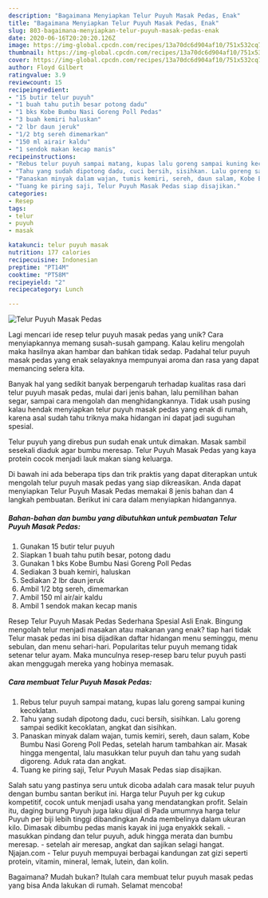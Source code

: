 ```yaml
---
description: "Bagaimana Menyiapkan Telur Puyuh Masak Pedas, Enak"
title: "Bagaimana Menyiapkan Telur Puyuh Masak Pedas, Enak"
slug: 803-bagaimana-menyiapkan-telur-puyuh-masak-pedas-enak
date: 2020-06-16T20:20:20.126Z
image: https://img-global.cpcdn.com/recipes/13a70dc6d904af10/751x532cq70/telur-puyuh-masak-pedas-foto-resep-utama.jpg
thumbnail: https://img-global.cpcdn.com/recipes/13a70dc6d904af10/751x532cq70/telur-puyuh-masak-pedas-foto-resep-utama.jpg
cover: https://img-global.cpcdn.com/recipes/13a70dc6d904af10/751x532cq70/telur-puyuh-masak-pedas-foto-resep-utama.jpg
author: Floyd Gilbert
ratingvalue: 3.9
reviewcount: 15
recipeingredient:
- "15 butir telur puyuh"
- "1 buah tahu putih besar potong dadu"
- "1 bks Kobe Bumbu Nasi Goreng Poll Pedas"
- "3 buah kemiri haluskan"
- "2 lbr daun jeruk"
- "1/2 btg sereh dimemarkan"
- "150 ml airair kaldu"
- "1 sendok makan kecap manis"
recipeinstructions:
- "Rebus telur puyuh sampai matang, kupas lalu goreng sampai kuning kecoklatan."
- "Tahu yang sudah dipotong dadu, cuci bersih, sisihkan. Lalu goreng sampai sedikit kecoklatan, angkat dan sisihkan."
- "Panaskan minyak dalam wajan, tumis kemiri, sereh, daun salam, Kobe Bumbu Nasi Goreng Poll Pedas, setelah harum tambahkan air. Masak hingga mengental, lalu masukkan telur puyuh dan tahu yang sudah digoreng. Aduk rata dan angkat."
- "Tuang ke piring saji, Telur Puyuh Masak Pedas siap disajikan."
categories:
- Resep
tags:
- telur
- puyuh
- masak

katakunci: telur puyuh masak 
nutrition: 177 calories
recipecuisine: Indonesian
preptime: "PT14M"
cooktime: "PT58M"
recipeyield: "2"
recipecategory: Lunch

---
```



![Telur Puyuh Masak Pedas](https://img-global.cpcdn.com/recipes/13a70dc6d904af10/751x532cq70/telur-puyuh-masak-pedas-foto-resep-utama.jpg)

Lagi mencari ide resep telur puyuh masak pedas yang unik? Cara menyiapkannya memang susah-susah gampang. Kalau keliru mengolah maka hasilnya akan hambar dan bahkan tidak sedap. Padahal telur puyuh masak pedas yang enak selayaknya mempunyai aroma dan rasa yang dapat memancing selera kita.

Banyak hal yang sedikit banyak berpengaruh terhadap kualitas rasa dari telur puyuh masak pedas, mulai dari jenis bahan, lalu pemilihan bahan segar, sampai cara mengolah dan menghidangkannya. Tidak usah pusing kalau hendak menyiapkan telur puyuh masak pedas yang enak di rumah, karena asal sudah tahu triknya maka hidangan ini dapat jadi suguhan spesial.

Telur puyuh yang direbus pun sudah enak untuk dimakan. Masak sambil sesekali diaduk agar bumbu meresap. Telur Puyuh Masak Pedas yang kaya protein cocok menjadi lauk makan siang keluarga.


Di bawah ini ada beberapa tips dan trik praktis yang dapat diterapkan untuk mengolah telur puyuh masak pedas yang siap dikreasikan. Anda dapat menyiapkan Telur Puyuh Masak Pedas memakai 8 jenis bahan dan 4 langkah pembuatan. Berikut ini cara dalam menyiapkan hidangannya.

<!--inarticleads1-->

##### Bahan-bahan dan bumbu yang dibutuhkan untuk pembuatan Telur Puyuh Masak Pedas:

1. Gunakan 15 butir telur puyuh
1. Siapkan 1 buah tahu putih besar, potong dadu
1. Gunakan 1 bks Kobe Bumbu Nasi Goreng Poll Pedas
1. Sediakan 3 buah kemiri, haluskan
1. Sediakan 2 lbr daun jeruk
1. Ambil 1/2 btg sereh, dimemarkan
1. Ambil 150 ml air/air kaldu
1. Ambil 1 sendok makan kecap manis


Resep Telur Puyuh Masak Pedas Sederhana Spesial Asli Enak. Bingung mengolah telur menjadi masakan atau makanan yang enak? tiap hari tidak Telur masak pedas ini bisa dijadikan daftar hidangan menu seminggu, menu sebulan, dan menu sehari-hari. Popularitas telur puyuh memang tidak setenar telur ayam. Maka munculnya resep-resep baru telur puyuh pasti akan menggugah mereka yang hobinya memasak. 

<!--inarticleads2-->

##### Cara membuat Telur Puyuh Masak Pedas:

1. Rebus telur puyuh sampai matang, kupas lalu goreng sampai kuning kecoklatan.
1. Tahu yang sudah dipotong dadu, cuci bersih, sisihkan. Lalu goreng sampai sedikit kecoklatan, angkat dan sisihkan.
1. Panaskan minyak dalam wajan, tumis kemiri, sereh, daun salam, Kobe Bumbu Nasi Goreng Poll Pedas, setelah harum tambahkan air. Masak hingga mengental, lalu masukkan telur puyuh dan tahu yang sudah digoreng. Aduk rata dan angkat.
1. Tuang ke piring saji, Telur Puyuh Masak Pedas siap disajikan.


Salah satu yang pastinya seru untuk dicoba adalah cara masak telur puyuh dengan bumbu santan berikut ini. Harga telur Puyuh per kg cukup kompetitif, cocok untuk menjadi usaha yang mendatangkan profit. Selain itu, daging burung Puyuh juga laku dijual di Pada umumnya harga telur Puyuh per biji lebih tinggi dibandingkan Anda membelinya dalam ukuran kilo. Dimasak dibumbu pedas manis kayak ini juga enyakkk sekali. - masukkan pindang dan telur puyuh, aduk hingga merata dan bumbu meresap. - setelah air meresap, angkat dan sajikan selagi hangat. Njajan.com - Telur puyuh mempuyai berbagai kandungan zat gizi seperti protein, vitamin, mineral, lemak, lutein, dan kolin. 

Bagaimana? Mudah bukan? Itulah cara membuat telur puyuh masak pedas yang bisa Anda lakukan di rumah. Selamat mencoba!
